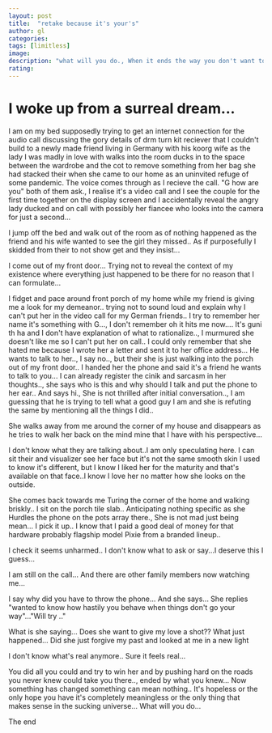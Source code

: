 ```yaml
---
layout: post
title:  "retake because it's your's"
author: gl
categories:
tags: [limitless]
image: 
description: "what will you do., When it ends the way you don't want to."
rating: 
---
```

# I woke up from a surreal dream...

I am on my bed supposedly trying to get an internet connection for the audio call discussing the gory details of drm turn kit reciever that I couldn't build to a newly made friend living in Germany with his koorg wife as the lady I was madly in love with walks into the room ducks in to the space between the wardrobe and the cot to remove something from her bag she had stacked their when she came to our home as an uninvited refuge of some pandemic.
The voice comes through as I recieve the call.
"G how are you" both of them ask., I realise it's a video call and I see the couple for the first time together on the display screen and I accidentally reveal the angry lady ducked and on call with possibly her fiancee who looks into the camera for just a second...

I jump off the bed and walk out of the room as of nothing happened as the friend and his wife wanted to see the girl they missed.. As if purposefully I skidded from their to not show get and they insist...

I come out of my front door... Trying not to reveal the context of my existence where everything just happened to be there for no reason that I can formulate...

I fidget and pace around front porch of my home while my friend is giving me a look for my demeanor.. trying not to sound loud and explain why I can't put her in the video call for my German friends.. I try to remember her name it's something with G..., I don't remember oh it hits me now.... It's guni th ha and I don't have explanation of what to rationalize.., I murmured she doesn't like me so I can't put her on call..
I could only remember that she hated me because I wrote her a letter and sent it to her office address... 
He wants to talk to her.., I say no.., but their she is just walking into the porch out of my front door.. I handed her the phone and said it's a friend he wants to talk to you...
I can already register the cinik and sarcasm in her thoughts.., she says who is this and why should I talk and put the phone to her ear.. And says hi., She is not thrilled after initial conversation.., I am guessing that he is trying to tell what a good guy I am and she is refuting the same by mentioning all the things I did..

She walks away from me around the corner of my house and disappears as he tries to walk her back on the mind mine that I have with his perspective...

I don't know what they are talking about..I am only speculating here. I can sit their and visualizer see her face but it's not the same smooth skin I used to know it's different, but I know I liked her for the maturity and that's available on that face..I know I love her no matter how she looks on the outside.

She comes back towards me Turing the corner of the home and walking briskly.. I sit on the porch tile slab.. Anticipating nothing specific as she Hurdles the phone on the pots array there., She is not mad just being mean...
I pick it up.. I know that I paid a good deal of money for that hardware probably flagship model Pixie from a branded lineup..

I check it seems unharmed.. I don't know what to ask or say...I deserve this I guess...

I am still on the call... And there are other family members now watching me... 

I say why did you have to throw the phone... And she says... She replies "wanted to know how hastily you behave when things don't go your way"..."Will try .." 

What is she saying... Does she want to give my love a shot?? What just happened... Did she just forgive my past and looked at me in a new light


I don't know what's real anymore.. Sure it feels real...

You did all you could and try to win her and by pushing hard on the roads you never knew could take you there.., ended by what you knew...
Now something has changed something can mean nothing.. It's hopeless or the only hope you have it's completely meaningless or the only thing that makes sense in the sucking universe... What will you do...

The end
